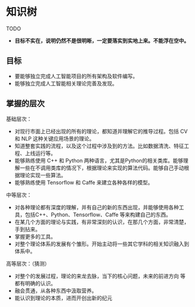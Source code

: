 # 知识树

TODO

* **目标不实在，说明仍然不是很明晰，一定要落实到实地上来。不能浮在空中。**



## 目标

* 要能够独立完成人工智能项目的所有架构及软件编写。
* 能够独立完成人工智能相关理论完善及发现。




## 掌握的层次


基础层次：


* 对现行市面上已经出现的所有的理论，都知道并理解它的推导过程。包括 CV 和 NLP 这种关键应用场景的理论。
* 知道整套实践的流程，以及这个过程中涉及到的方法。比如数据清洗、特征工程、上线运行等。
* 能够熟练使用 C++ 和 Python 两种语言，尤其是Python的相关类库。能够理解一些在不调用类库的情况下，根据理论来实现的算法代码。能够自己手动根据理论实现一些算法。
* 能够熟练使用 Tensorflow 和 Caffe 来建立各种各样的模型。


中等层次：


* 对各种理论都有深度的理解，并有自己的新的东西出现，并能够使用各种工具，包括C++、Python、Tensorflow、Caffe 等来构建自己的东西。
* 在某几个方面的理论与实践，有非常深刻的认识，在那几个方面，非常清楚，手到拈来。
* 掌握更多的工具。
* 对整个理论体系的发展有个雏形。开始主动将一些其它学科的相关知识融入到体系中。


高等层次：（猜测）


* 对整个的发展过程，理论的来龙去脉，当下的核心问题，未来的前进方向 等 都有明确的认识。
* 融会贯通，从各种东西中汲取营养。
* 能认识到理论的本质，进而开创出新的纪元
